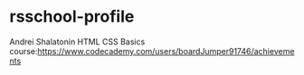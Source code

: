 # rsschool-profile
Andrei Shalatonin
HTML CSS Basics course:https://www.codecademy.com/users/boardJumper91746/achievements
